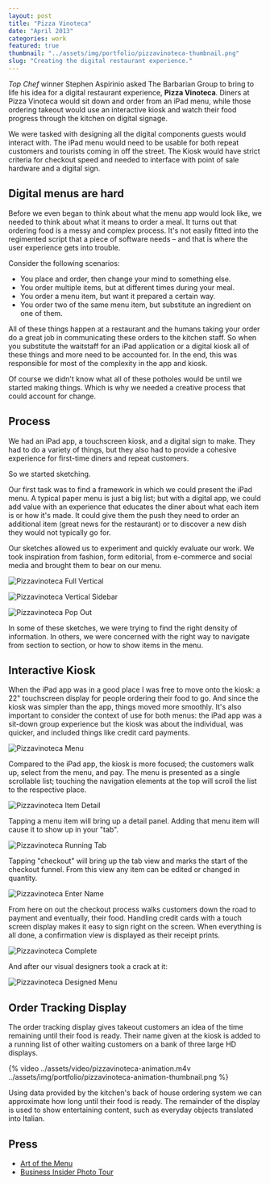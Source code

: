 ```yaml
---
layout: post
title: "Pizza Vinoteca"
date: "April 2013"
categories: work
featured: true
thumbnail: "../assets/img/portfolio/pizzavinoteca-thumbnail.png"
slug: "Creating the digital restaurant experience."
---
```


*Top Chef* winner Stephen Aspirinio asked The Barbarian Group to bring to life his idea for a digital restaurant experience, **Pizza Vinoteca**. Diners at Pizza Vinoteca would sit down and order from an iPad menu, while those ordering takeout would use an interactive kiosk and watch their food progress through the kitchen on digital signage.

We were tasked with designing all the digital components guests would interact with. The iPad menu would need to be usable for both repeat customers and tourists coming in off the street. The Kiosk would have strict criteria for checkout speed and needed to interface with point of sale hardware and a digital sign.

## Digital menus are hard

Before we even began to think about what the menu app would look like, we needed to think about what it means to order a meal. It turns out that ordering food is a messy and complex process. It's not easily fitted into the regimented script that a piece of software needs – and that is where the user experience gets into trouble.

Consider the following scenarios:

- You place and order, then change your mind to something else.
- You order multiple items, but at different times during your meal.
- You order a menu item, but want it prepared a certain way.
- You order two of the same menu item, but substitute an ingredient on one of them.

All of these things happen at a restaurant and the humans taking your order do a great job in communicating these orders to the kitchen staff. So when you substitute the waitstaff for an iPad application or a digital kiosk all of these things and more need to be accounted for. In the end, this was responsible for most of the complexity in the app and kiosk.

Of course we didn't know what all of these potholes would be until we started making things. Which is why we needed a creative process that could account for change.

## Process

We had an iPad app, a touchscreen kiosk, and a digital sign to make. They had to do a variety of things, but they also had to provide a cohesive experience for first-time diners and repeat customers.

So we started sketching.

Our first task was to find a framework in which we could present the iPad menu. A typical paper menu is just a big list; but with a digital app, we could add value with an experience that educates the diner about what each item is or how it's made. It could give them the push they need to order an additional item (great news for the restaurant) or to discover a new dish they would not typically go for.

Our sketches allowed us to experiment and quickly evaluate our work. We took inspiration from fashion, form editorial, from e-commerce and social media and brought them to bear on our menu.

![Pizzavinoteca Full Vertical](../assets/img/portfolio/pizzavinoteca-full-vertical.png)

![Pizzavinoteca Vertical Sidebar](../assets/img/portfolio/pizzavinoteca-vertical-sidebar.png)

![Pizzavinoteca Pop Out](../assets/img/portfolio/pizzavinoteca-pop-out.png)

In some of these sketches, we were trying to find the right density of information. In others, we were concerned with the right way to navigate from section to section, or how to show items in the menu.

## Interactive Kiosk

When the iPad app was in a good place I was free to move onto the kiosk: a 22" touchscreen display for people ordering their food to go. And since the kiosk was simpler than the app, things moved more smoothly. It's also important to consider the context of use for both menus: the iPad app was a sit-down group experience but the kiosk was about the individual, was quicker, and included things like credit card payments.

![Pizzavinoteca Menu](../assets/img/portfolio/pizzavinoteca-menu.png)

Compared to the iPad app, the kiosk is more focused; the customers walk up, select from the menu, and pay. The menu is presented as a single scrollable list; touching the navigation elements at the top will scroll the list to the respective place.

![Pizzavinoteca Item Detail](../assets/img/portfolio/pizzavinoteca-item-detail.png)

Tapping a menu item will bring up a detail panel. Adding that menu item will cause it to show up in your "tab".

![Pizzavinoteca Running Tab](../assets/img/portfolio/pizzavinoteca-running-tab.png)

Tapping "checkout" will bring up the tab view and marks the start of the checkout funnel. From this view any item can be edited or changed in quantity.

![Pizzavinoteca Enter Name](../assets/img/portfolio/pizzavinoteca-enter-name.png)

From here on out the checkout process walks customers down the road to payment and eventually, their food. Handling credit cards with a touch screen display makes it easy to sign right on the screen. When everything is all done, a confirmation view is displayed as their receipt prints.

![Pizzavinoteca Complete](../assets/img/portfolio/pizzavinoteca-complete.png)

And after our visual designers took a crack at it:

![Pizzavinoteca Designed Menu](../assets/img/portfolio/pizzavinoteca-designed-menu.png)

## Order Tracking Display

The order tracking display gives takeout customers an idea of the time remaining until their food is ready. Their name given at the kiosk is added to a running list of other waiting customers on a bank of three large HD displays.

{% video ../assets/video/pizzavinoteca-animation.m4v ../assets/img/portfolio/pizzavinoteca-animation-thumbnail.png %}

Using data provided by the kitchen's back of house ordering system we can approximate how long until their food is ready. The remainder of the display is used to show entertaining content, such as everyday objects translated into Italian.

## Press

- [Art of the Menu](http://www.underconsideration.com/artofthemenu/archives/pizza_vinoteca.php)
- [Business Insider Photo Tour](http://www.businessinsider.com/high-tech-pizza-vinoteca-in-new-york-2014-5?op=1)
